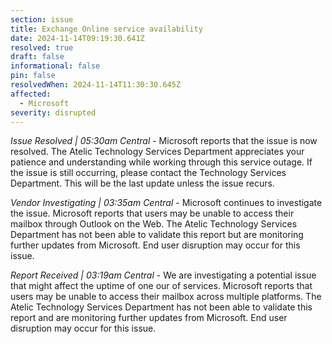 ```yaml
---
section: issue
title: Exchange Online service availability
date: 2024-11-14T09:19:30.641Z
resolved: true
draft: false
informational: false
pin: false
resolvedWhen: 2024-11-14T11:30:30.645Z
affected:
  - Microsoft
severity: disrupted
---
```

*Issue Resolved | 05:30am Central* - Microsoft reports that the issue is now resolved. The Atelic Technology Services Department appreciates your patience and understanding while working through this service outage. If the issue is still occurring, please contact the Technology Services Department. This will be the last update unless the issue recurs.

*Vendor Investigating | 03:35am Central* - Microsoft continues to investigate the issue. Microsoft reports that users may be unable to access their mailbox through Outlook on the Web. The Atelic Technology Services Department has not been able to validate this report but are monitoring further updates from Microsoft. End user disruption may occur for this issue.

*Report Received | 03:19am Central* - We are investigating a potential issue that might affect the uptime of one our of services. Microsoft reports that users may be unable to access their mailbox across multiple platforms. The Atelic Technology Services Department has not been able to validate this report and are monitoring further updates from Microsoft. End user disruption may occur for this issue.
